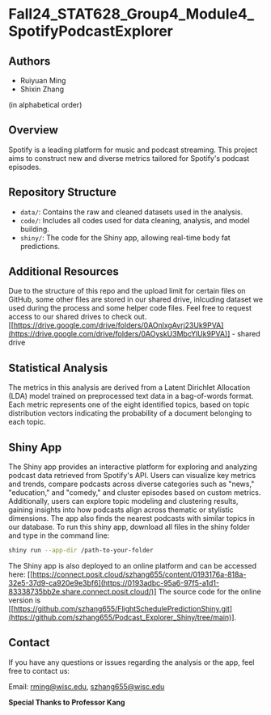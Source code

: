 # Fall24_STAT628_Group4_Module4_SpotifyPodcastExplorer

## Authors 
- Ruiyuan Ming 
- Shixin Zhang

(in alphabetical order) 


## Overview
Spotify is a leading platform for music and podcast streaming. This project aims to construct new and diverse metrics tailored for Spotify's podcast episodes. 



## Repository Structure
- `data/`: Contains the raw and cleaned datasets used in the analysis.
- `code/`: Includes all codes used for data cleaning, analysis, and model building.
- `shiny/`: The code for the Shiny app, allowing real-time body fat predictions.
  
## Additional Resources

Due to the structure of this repo and the upload limit for certain files on GitHub, some other files are stored in our shared drive, inlcuding dataset we used during the process and some helper code files. Feel free to request access to our shared drives to check out.
[[https://drive.google.com/drive/folders/0AOnlxgAvrj23Uk9PVA](https://drive.google.com/drive/folders/0AOyskU3MbcYlUk9PVA)] - shared drive



## Statistical Analysis
The metrics in this analysis are derived from a Latent Dirichlet Allocation (LDA) model trained on preprocessed text data in a bag-of-words format. Each metric represents one of the eight identified topics, based on topic distribution vectors indicating the probability of a document belonging to each topic. 

## Shiny App
The Shiny app provides an interactive platform for exploring and analyzing podcast data retrieved from Spotify's API. Users can visualize key metrics and trends, compare podcasts across diverse categories such as "news," "education," and "comedy," and cluster episodes based on custom metrics. Additionally, users can explore topic modeling and clustering results, gaining insights into how podcasts align across thematic or stylistic dimensions. The app also finds the nearest podcasts with similar topics in our database. To run this shiny app, download all files in the shiny folder and type in the command line:
  ```bash
  shiny run --app-dir /path-to-your-folder
  ```

The Shiny app is also deployed to an online platform and can be accessed here:
[[https://connect.posit.cloud/szhang655/content/0193176a-818a-32e5-37d9-ca920e9e3bf6](https://0193adbc-95a6-97f5-a1d1-83338735bb2e.share.connect.posit.cloud/)]
The source code for the online version is [[https://github.com/szhang655/FlightSchedulePredictionShiny.git](https://github.com/szhang655/Podcast_Explorer_Shiny/tree/main)].


## Contact
If you have any questions or issues regarding the analysis or the app, feel free to contact us:

  Email: rming@wisc.edu, szhang655@wisc.edu

 
**Special Thanks to Professor Kang**

